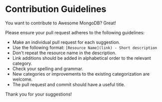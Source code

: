 # Contribution Guidelines

You want to contribute to Awesome MongoDB? Great!

Please ensure your pull request adheres to the following guidelines:

- Make an individual pull request for each suggestion.
- Use the following format: `[Resource Name](link) - Short description`
- Don't repeat the resource name in the description.
- Link additions should be added in alphabetical order to the relevant category.
- Check your spelling and grammar.
- New categories or improvements to the existing categorization are welcome.
- The pull request and commit should have a useful title.

Thank you for your suggestions!